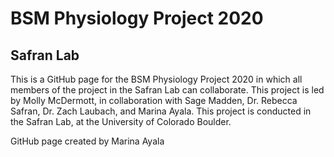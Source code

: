 # BSM Physiology Project 2020
## Safran Lab 
This is a GitHub page for the BSM Physiology Project 2020 in which all members of the project in the Safran Lab can collaborate. This project is led by Molly McDermott, in collaboration with Sage Madden, Dr. Rebecca Safran, Dr. Zach Laubach, and Marina Ayala. This project is conducted in the Safran Lab, at the University of Colorado Boulder. 






GitHub page created by Marina Ayala

